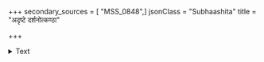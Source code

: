 +++
secondary_sources = [ "MSS_0848",]
jsonClass = "Subhaashita"
title = "अदृष्टे दर्शनोत्कण्ठा"

+++

<details><summary>Text</summary>

अदृष्टे दर्शनोत्कण्ठा दृष्टे विच्छेदभीरुता।  
तदृष्टेन न दृष्टेन भत्रता लभ्यते मुखम्॥
</details>
